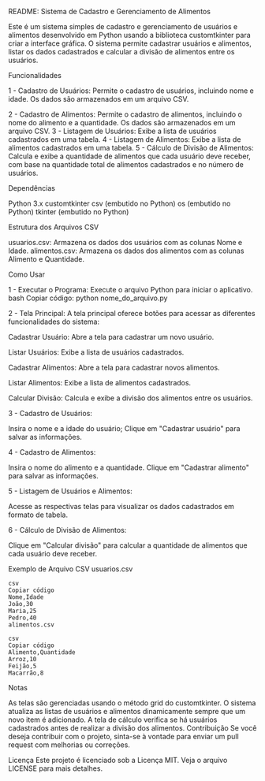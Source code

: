 README: Sistema de Cadastro e Gerenciamento de Alimentos

Este é um sistema simples de cadastro e gerenciamento de usuários e alimentos desenvolvido em Python usando a biblioteca customtkinter para criar a interface gráfica. O sistema permite cadastrar usuários e alimentos, listar os dados cadastrados e calcular a divisão de alimentos entre os usuários.

Funcionalidades

1 - Cadastro de Usuários: Permite o cadastro de usuários, incluindo nome e idade. Os dados são armazenados em um arquivo CSV.

2 - Cadastro de Alimentos: Permite o cadastro de alimentos, incluindo o nome do alimento e a quantidade. Os dados são armazenados em um arquivo CSV.
3 - Listagem de Usuários: Exibe a lista de usuários cadastrados em uma tabela.
4 - Listagem de Alimentos: Exibe a lista de alimentos cadastrados em uma tabela.
5 - Cálculo de Divisão de Alimentos: Calcula e exibe a quantidade de alimentos que cada usuário deve receber, com base na quantidade total de alimentos cadastrados e no número de usuários.


Dependências

Python 3.x
customtkinter
csv (embutido no Python)
os (embutido no Python)
tkinter (embutido no Python)

Estrutura dos Arquivos CSV

usuarios.csv: Armazena os dados dos usuários com as colunas Nome e Idade.
alimentos.csv: Armazena os dados dos alimentos com as colunas Alimento e Quantidade.



Como Usar

1 - Executar o Programa: Execute o arquivo Python para iniciar o aplicativo.
bash
Copiar código:
python nome_do_arquivo.py

2 - Tela Principal: A tela principal oferece botões para acessar as diferentes funcionalidades do sistema:

   Cadastrar Usuário: Abre a tela para cadastrar um novo usuário.
   
   Listar Usuários: Exibe a lista de usuários cadastrados.
   
   Cadastrar Alimentos: Abre a tela para cadastrar novos alimentos.
   
   Listar Alimentos: Exibe a lista de alimentos cadastrados.
   
   Calcular Divisão: Calcula e exibe a divisão dos alimentos entre os usuários.



3 - Cadastro de Usuários:

   Insira o nome e a idade do usuário;
   Clique em "Cadastrar usuário" para salvar as informações.

   
   
4 - Cadastro de Alimentos:

   Insira o nome do alimento e a quantidade.
   Clique em "Cadastrar alimento" para salvar as informações.


   
5 - Listagem de Usuários e Alimentos:

   Acesse as respectivas telas para visualizar os dados cadastrados em formato de tabela.
   
6 - Cálculo de Divisão de Alimentos:

   Clique em "Calcular divisão" para calcular a quantidade de alimentos que cada usuário deve receber.

   
Exemplo de Arquivo CSV
usuarios.csv

	csv
	Copiar código
	Nome,Idade
	João,30
	Maria,25
	Pedro,40
	alimentos.csv

	csv
	Copiar código
	Alimento,Quantidade
	Arroz,10
	Feijão,5
	Macarrão,8
 
Notas


As telas são gerenciadas usando o método grid do customtkinter.
O sistema atualiza as listas de usuários e alimentos dinamicamente sempre que um novo item é adicionado.
A tela de cálculo verifica se há usuários cadastrados antes de realizar a divisão dos alimentos.
Contribuição
Se você deseja contribuir com o projeto, sinta-se à vontade para enviar um pull request com melhorias ou correções.

Licença
Este projeto é licenciado sob a Licença MIT. Veja o arquivo LICENSE para mais detalhes.



